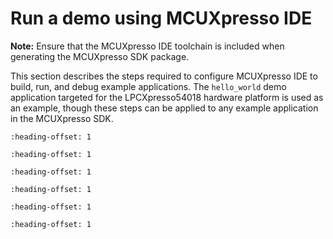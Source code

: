 # Run a demo using MCUXpresso IDE

**Note:** Ensure that the MCUXpresso IDE toolchain is included when generating the MCUXpresso SDK package.

This section describes the steps required to configure MCUXpresso IDE to build, run, and debug example applications. The `hello_world` demo application targeted for the LPCXpresso54018 hardware platform is used as an example, though these steps can be applied to any example application in the MCUXpresso SDK.


```{include} ../topics/select_the_workspace_location.md
:heading-offset: 1
```

```{include} ../topics/build_a_non-xip_plain_load_example_application_001.md
:heading-offset: 1
```

```{include} ../topics/run_a_non-xip_plain_load_example_application_001.md
:heading-offset: 1
```

```{include} ../topics/how_to_program_the_non-xip_plain_load_example_bin_.md
:heading-offset: 1
```

```{include} ../topics/build_an_xip_example_application_002.md
:heading-offset: 1
```

```{include} ../topics/run_an_xip_example_application_002.md
:heading-offset: 1
```

